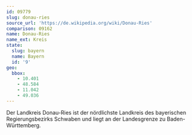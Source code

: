 ```yaml
---
id: 09779
slug: donau-ries
source_url: 'https://de.wikipedia.org/wiki/Donau-Ries'
comparison: 09162
name: Donau-Ries
name_ext: Kreis
state:
  slug: bayern
  name: Bayern
  id: '9'
geo:
  bbox:
    - 10.401
    - 48.584
    - 11.042
    - 49.036
---
```


Der Landkreis Donau-Ries ist der nördlichste Landkreis des bayerischen Regierungsbezirks Schwaben und liegt an der Landesgrenze zu Baden-Württemberg.
